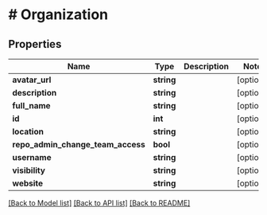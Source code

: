 # # Organization

## Properties

Name | Type | Description | Notes
------------ | ------------- | ------------- | -------------
**avatar_url** | **string** |  | [optional]
**description** | **string** |  | [optional]
**full_name** | **string** |  | [optional]
**id** | **int** |  | [optional]
**location** | **string** |  | [optional]
**repo_admin_change_team_access** | **bool** |  | [optional]
**username** | **string** |  | [optional]
**visibility** | **string** |  | [optional]
**website** | **string** |  | [optional]

[[Back to Model list]](../../README.md#models) [[Back to API list]](../../README.md#endpoints) [[Back to README]](../../README.md)
